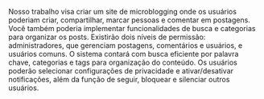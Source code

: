Nosso trabalho visa criar um site de microblogging onde os usuários poderiam criar, compartilhar, marcar pessoas e comentar em postagens. Você também poderia implementar funcionalidades de busca e categorias para organizar os posts. Existirão dois níveis de permissão: administradores, que gerenciam postagens, comentários e usuários, e usuários comuns. O sistema contará com busca eficiente por palavra chave, categorias e tags para organização do conteúdo. Os usuários poderão selecionar configurações de privacidade e ativar/desativar notificações, além da função de seguir, bloquear e silenciar outros usuários.
